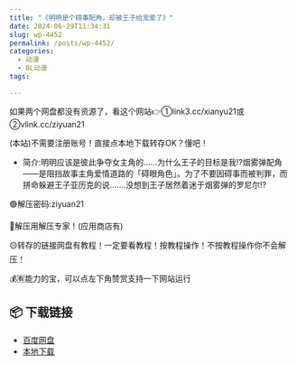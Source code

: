 ```yaml
---
title: "《明明是个碍事配角，却被王子给宠爱了》"
date: 2024-06-29T11:34:31
slug: wp-4452
permalink: /posts/wp-4452/
categories:
  - 动漫
  - BL动漫
tags:

---
```


如果两个网盘都没有资源了，看这个网站👉①link3.cc/xianyu21或②vlink.cc/ziyuan21

(本站)不需要注册账号！直接点本地下载转存OK？懂吧！

*   简介:明明应该是彼此争夺女主角的……为什么王子的目标是我!?烟雾弹配角——是阻挡故事主角爱情道路的「碍眼角色」。为了不要因碍事而被判罪，而拼命躲避王子亚历克的说…….没想到王子居然着迷于烟雾弹的罗尼尔!?

🟢解压密码:ziyuan21

🔵解压用解压专家！(应用商店有)

🟡转存的链接网盘有教程！一定要看教程！按教程操作！不按教程操作你不会解压！

💰🈶能力的宝，可以点左下角赞赏支持一下网站运行

## 📦 下载链接
- [百度网盘](https://blziyuan21.com/pay-download/4452?key=d3f1e21c95&down_id=0)
- [本地下载](https://blziyuan21.com/pay-download/4452?key=d3f1e21c95&down_id=1)

